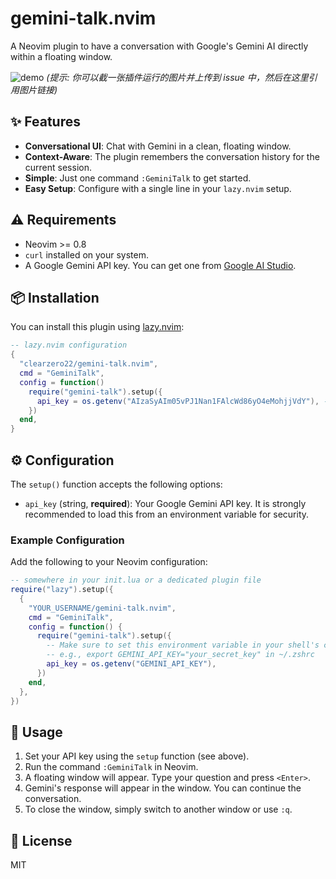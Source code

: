 # gemini-talk.nvim

A Neovim plugin to have a conversation with Google's Gemini AI directly within a floating window.

![demo](https://user-images.githubusercontent.com/YOUR_USER_ID/YOUR_IMAGE_ID/gemini-talk-demo.png)
*(提示: 你可以截一张插件运行的图片并上传到 issue 中，然后在这里引用图片链接)*

## ✨ Features

* **Conversational UI**: Chat with Gemini in a clean, floating window.
* **Context-Aware**: The plugin remembers the conversation history for the current session.
* **Simple**: Just one command `:GeminiTalk` to get started.
* **Easy Setup**: Configure with a single line in your `lazy.nvim` setup.

## ⚠️ Requirements

* Neovim >= 0.8
* `curl` installed on your system.
* A Google Gemini API key. You can get one from [Google AI Studio](https://makersuite.google.com/app/apikey).

## 📦 Installation

You can install this plugin using [lazy.nvim](https://github.com/folke/lazy.nvim):

```lua
-- lazy.nvim configuration
{
  "clearzero22/gemini-talk.nvim",
  cmd = "GeminiTalk",
  config = function()
    require("gemini-talk").setup({
      api_key = os.getenv("AIzaSyAIm05vPJ1Nan1FAlcWd86yO4eMohjjVdY"), -- Recommended: use an environment variable
    })
  end,
}
```

## ⚙️ Configuration

The `setup()` function accepts the following options:

* `api_key` (string, **required**): Your Google Gemini API key. It is strongly recommended to load this from an environment variable for security.

### Example Configuration

Add the following to your Neovim configuration:

```lua
-- somewhere in your init.lua or a dedicated plugin file
require("lazy").setup({
  {
    "YOUR_USERNAME/gemini-talk.nvim",
    cmd = "GeminiTalk",
    config = function() {
      require("gemini-talk").setup({
        -- Make sure to set this environment variable in your shell's config
        -- e.g., export GEMINI_API_KEY="your_secret_key" in ~/.zshrc
        api_key = os.getenv("GEMINI_API_KEY"),
      })
    end,
  },
})
```

## 🚀 Usage

1. Set your API key using the `setup` function (see above).
2. Run the command `:GeminiTalk` in Neovim.
3. A floating window will appear. Type your question and press `<Enter>`.
4. Gemini's response will appear in the window. You can continue the conversation.
5. To close the window, simply switch to another window or use `:q`.

## 📄 License

MIT
